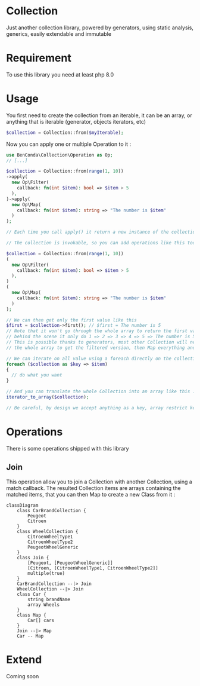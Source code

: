# Collection
Just another collection library, powered by generators, using static analysis, generics, easily extendable and immutable

# Requirement
To use this library you need at least php 8.0

# Usage

You first need to create the collection from an iterable, it can be an array, or anything that is iterable (generator, objects iterators, etc)

```PHP
$collection = Collection::from($myIterable);
```

Now you can apply one or multiple Operation to it : 
```PHP
use BenConda\Collection\Operation as Op;
// [...]

$collection = Collection::from(range(1, 10))
->apply(
  new Op\Filter(
    callback: fn(int $item): bool => $item > 5
  ),
)->apply(
  new Op\Map(
    callback: fn(int $item): string => "The number is $item"
  )
);

// Each time you call apply() it return a new instance of the collection, nothing is override !

// The collection is invokable, so you can add operations like this too : 

$collection = Collection::from(range(1, 10))
(
  new Op\Filter(
    callback: fn(int $item): bool => $item > 5
  ),
)
(
  new Op\Map(
    callback: fn(int $item): string => "The number is $item"
  )
);

// We can then get only the first value like this
$first = $collection->first(); // $first = The number is 5
// Note that it won't go through the whole array to return the first value, 
// behind the scene it only do 1 => 2 => 3 => 4 => 5 => The number is 5 and stop
// This is possible thanks to generators, most other Collection will need to loop through 
// the whole array to get the filtered version, then Map everything and to finish you get the first value using its offset

// We can iterate on all value using a foreach directly on the collection $object : 
foreach ($collection as $key => $item)
{
  // do what you want
}

// And you can translate the whole Collection into an array like this : 
iterator_to_array($collection);

// Be careful, by design we accept anything as a key, array restrict keys to int|string value so it can fail depending of your Collection TKey.
```
# Operations
There is some operations shipped with this library

## Join
This operation allow you to join a Collection with another Collection, using a match callback. The resulted Collection items are arrays containing the matched items, that you can then Map to create a new Class from it :

```mermaid
classDiagram
    class CarBrandCollection {
        Peugeot
        Citroen
    }
    class WheelCollection {
        CitroenWheelType1
        CitroenWheelType2
        PeugeotWheelGeneric
    }
    class Join {
        [Peugeot, [PeugeotWheelGeneric]]
        [Citroen, [CitroenWheelType1, CitroenWheelType2]]
        multiple(true)
    }
    CarBrandCollection --|> Join
    WheelCollection --|> Join
    class Car {
        string brandName
        array Wheels
    }
    class Map {
        Car[] cars
    }
    Join --|> Map
    Car -- Map
```

# Extend

Coming soon
